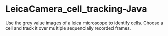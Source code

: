 # LeicaCamera_cell_tracking-Java
Use the grey value images of a leica microscope to identify cells. Choose a cell and track it over multiple sequencially recorded frames.
